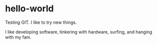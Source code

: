 # hello-world

Testing GIT.  I like to try new things.

I like developing software, tinkering with hardware, surfing, and hanging with my fam.
